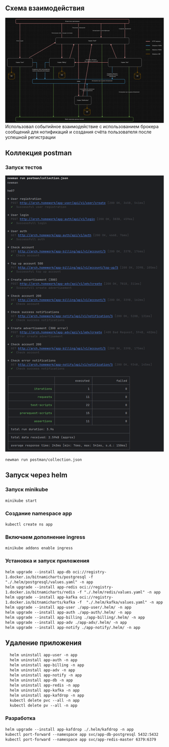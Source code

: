 ## Схема взаимодействия
![schema.png](schema.png)
Использовал событийное взаимодействие с использованием брокера сообщений для нотификаций и создания счёта пользователя после успешной регистрации

## Коллекция postman

### Запуск тестов
![newman.png](newman.png)

```shell
newman run postman/collection.json
```

## Запуск через helm

### Запуск minikube
```shell
minikube start
```
### Создание namespace app
```shell
kubectl create ns app
```

### Включаем дополнение ingress
```shell
minikube addons enable ingress
```

### Установка и запуск приложения
```shell
helm upgrade --install app-db oci://registry-1.docker.io/bitnamicharts/postgresql -f  "./.helm/postgresql/values.yaml" -n app
helm upgrade --install app-redis oci://registry-1.docker.io/bitnamicharts/redis -f "./.helm/redis/values.yaml" -n app
helm upgrade --install app-kafka oci://registry-1.docker.io/bitnamicharts/kafka -f  "./.helm/kafka/values.yaml" -n app
helm upgrade --install app-user ./app-user/.helm/ -n app
helm upgrade --install app-auth ./app-auth/.helm/ -n app
helm upgrade --install app-billing ./app-billing/.helm/ -n app
helm upgrade --install app-adv ./app-adv/.helm/ -n app
helm upgrade --install app-notify ./app-notify/.helm/ -n app
```

## Удаление приложения
```shell
  helm uninstall app-user -n app
  helm uninstall app-auth -n app
  helm uninstall app-billing -n app
  helm uninstall app-adv -n app
  helm uninstall app-notify -n app
  helm uninstall app-db -n app
  helm uninstall app-redis -n app
  helm uninstall app-kafka -n app
  helm uninstall app-kafdrop -n app
  kubectl delete pvc --all -n app
  kubectl delete pv --all -n app
```


### Разработка
```shell
helm upgrade --install app-kafdrop ./.helm/kafdrop -n app
kubectl port-forward --namespace app svc/app-db-postgresql 5432:5432
kubectl port-forward --namespace app svc/app-redis-master 6379:6379
```